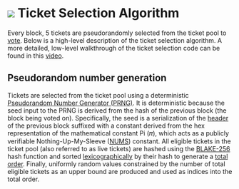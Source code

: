 # <img class="dcr-icon" src="/img/dcr-icons/QuestionTicket.svg" /> Ticket Selection Algorithm

Every block, 5 tickets are pseudorandomly selected from the ticket pool to [vote](../proof-of-stake/overview.md). Below is a high-level description of the ticket selection algorithm. A more detailed, low-level walkthrough of the ticket selection code can be found in this [video](https://www.youtube.com/watch?v=eysGWVhDFWY).

## Pseudorandom number generation

Tickets are selected from the ticket pool using a deterministic [Pseudorandom Number Generator (PRNG)](https://en.wikipedia.org/wiki/Pseudorandom_number_generator). It is deterministic because the seed input to the PRNG is derived from the hash of the previous block (the block being voted on). Specifically, the seed is a serialization of the [header](/advanced/block-header-specifications/) of the previous block suffixed with a constant derived from the hex representation of the mathematical constant Pi (𝜋), which acts as a publicly verifiable Nothing-Up-My-Sleeve ([NUMS](https://en.wikipedia.org/wiki/Nothing-up-my-sleeve_number)) constant. All eligible tickets in the ticket pool (also referred to as live tickets) are hashed using the [BLAKE-256](blake-256-hash-function.md) hash function and sorted [lexicographically](https://en.wikipedia.org/wiki/Lexicographical_order) by their hash to generate a [total order](https://en.wikipedia.org/wiki/Total_order). Finally, uniformly random values constrained by the number of total eligible tickets as an upper bound are produced and used as indices into the total order.

